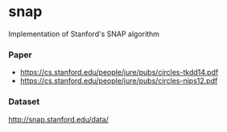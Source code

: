 # snap
Implementation of Stanford's SNAP algorithm

### Paper
* https://cs.stanford.edu/people/jure/pubs/circles-tkdd14.pdf
* https://cs.stanford.edu/people/jure/pubs/circles-nips12.pdf

### Dataset
http://snap.stanford.edu/data/
